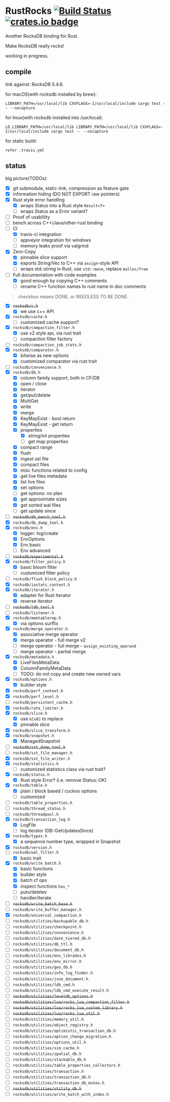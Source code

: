 # RustRocks [![Build Status][trav-ci-img]][trav-ci] [![crates.io badge][crates-io-badge]][crates-io-url]

Another RocksDB binding for Rust.

Make RocksDB really rocks!

working in progress.

## compile

link against: RocksDB 5.4.6.

for macOS(with rocksdb installed by brew):

    LIBRARY_PATH=/usr/local/lib CXXFLAGS=-I/usr/local/include cargo test -- --nocapture

for linux(with rocksdb installed into /usr/local):

    LD_LIBRARY_PATH=/usr/local/lib LIBRARY_PATH=/usr/local/lib CXXFLAGS=-I/usr/local/include cargo test -- --nocapture

for static build:

    refer .travis.yml

## status

big picture(TODOs):

- [x] git submodule, static-link, compression as feature gate
- [x] information hiding (DO NOT EXPORT raw pointers)
- [x] Rust style error handling
  - [x] wraps Status into a Rust style ``Result<T>``
  - [ ] wraps Status as a Error variant?
- [ ] Proof of usablility
- [ ] bench across C++/Java/other-rust binding
- [ ] CI
  - [x] travis-ci integration
  - [ ] appveyor integration for windows
  - [ ] memory leaks proof via valgrind
- [x] Zero-Copy
  - [x] pinnable slice support
  - [x] exports String/Vec<u8> to C++ via `assign`-style API
  - [ ] wraps std::string in Rust, use `std::move`, replace `malloc/free`
- [ ] Full documentation with code examples
  - [x] good enough by copying C++ comments
  - [ ] rename C++ function names to rust name in doc comments

> checkbox means DONE, or NEEDLESS TO BE DONE.

- [x] ~~``rocksdb/c.h``~~
  - [x] we use c++ API
- [x] ``rocksdb/cache.h``
  - [ ] customized cache support?
- [x] ``rocksdb/compaction_filter.h``
  - [x] use v2 style api, via rust trait
  - [ ] compaction filter factory
- [ ] ``rocksdb/compaction_job_stats.h``
- [x] ``rocksdb/comparator.h``
  - [x] bitwise as new options
  - [x] customized comparator via rust trait
- [ ] ``rocksdb/convenience.h``
- [x] ``rocksdb/db.h``
  - [x] column family support, both in CF/DB
  - [x] open / close
  - [x] iterator
  - [x] get/put/delete
  - [x] MultiGet
  - [x] write
  - [x] merge
  - [x] KeyMayExist - bool return 
  - [x] KeyMayExist - get return
  - [x] properties
    - [x] string/int properties
    - [ ] get map properties
  - [x] compact range
  - [x] flush
  - [x] ingest sst file
  - [x] compact files
  - [x] misc functions related to config
  - [x] get live files metadata
  - [x] list live files
  - [x] set options
  - [ ] get options: no plan
  - [x] get approximate sizes
  - [x] get sorted wal files
  - [ ] get update since
- [ ] ~~``rocksdb/db_bench_tool.h``~~
- [x] ``rocksdb/db_dump_tool.h``
- [x] ``rocksdb/env.h``
  - [x] logger: log/create
  - [x] EnvOptions
  - [x] Env basic
  - [ ] Env advanced
- [ ] ~~``rocksdb/experimental.h``~~
- [x] ``rocksdb/filter_policy.h``
  - [x] basic bloom filter
  - [ ] customized filter policy
- [ ] ``rocksdb/flush_block_policy.h``
- [x] ``rocksdb/iostats_context.h``
- [x] ``rocksdb/iterator.h``
  - [x] adapter for Rust Iterator
  - [x] reverse iterator
- [ ] ~~``rocksdb/ldb_tool.h``~~
- [ ] ``rocksdb/listener.h``
- [x] ``rocksdb/memtablerep.h``
  - [x] via options surffix
- [x] ``rocksdb/merge_operator.h``
  - [x] associative merge operator
  - [x] merge operator - full merge v2
  - [ ] merge operator - full merge - ``assign_existing_operand``
  - [ ] merge operator - partial merge
- [x] ``rocksdb/metadata.h``
  - [x] LiveFilesMetaData
  - [x] ColumnFamilyMetaData
  - [ ] TODO: do not copy and create new owned vars
- [x] ``rocksdb/options.h``
  - [x] builder style
- [x] ``rocksdb/perf_context.h``
- [x] ``rocksdb/perf_level.h``
- [ ] ``rocksdb/persistent_cache.h``
- [x] ``rocksdb/rate_limiter.h``
- [x] ``rocksdb/slice.h``
  - [x] use ``&[u8]`` to replace
  - [x] pinnable slice
- [x] ``rocksdb/slice_transform.h``
- [x] ``rocksdb/snapshot.h``
  - [x] ManagedSnapshot
- [ ] ~~``rocksdb/sst_dump_tool.h``~~
- [ ] ``rocksdb/sst_file_manager.h``
- [x] ``rocksdb/sst_file_writer.h``
- [x] ``rocksdb/statistics.h``
  - [ ] customized statistics class via rust trait?
- [x] ``rocksdb/status.h``
  - [x] Rust style Error? (i.e. remove Status::OK)
- [x] ``rocksdb/table.h``
  - [x] plain / block based / cuckoo options
  - [ ] customized
- [ ] ``rocksdb/table_properties.h``
- [ ] ``rocksdb/thread_status.h``
- [ ] ``rocksdb/threadpool.h``
- [x] ``rocksdb/transaction_log.h``
  - [x] LogFile
  - [ ] log iterator (DB::GetUpdatesSince)
- [x] ``rocksdb/types.h``
  - [x] a sequence number type, wrapped in Snapshot
- [x] ``rocksdb/version.h``
- [ ] ``rocksdb/wal_filter.h``
  - [x] basic trait
- [x] ``rocksdb/write_batch.h``
  - [x] basic functions
  - [x] builder style
  - [x] batch cf ops
  - [x] inspect functions ``has_*``
  - [ ] putv/deletev
  - [ ] handler/iterate
- [ ] ~~``rocksdb/write_batch_base.h``~~
- [ ] ``rocksdb/write_buffer_manager.h``
- [x] ``rocksdb/universal_compaction.h``
- [ ] ``rocksdb/utilities/backupable_db.h``
- [ ] ``rocksdb/utilities/checkpoint.h``
- [ ] ``rocksdb/utilities/convenience.h``
- [ ] ``rocksdb/utilities/date_tiered_db.h``
- [ ] ``rocksdb/utilities/db_ttl.h``
- [ ] ``rocksdb/utilities/document_db.h``
- [ ] ``rocksdb/utilities/env_librados.h``
- [ ] ``rocksdb/utilities/env_mirror.h``
- [ ] ``rocksdb/utilities/geo_db.h``
- [ ] ``rocksdb/utilities/info_log_finder.h``
- [ ] ``rocksdb/utilities/json_document.h``
- [ ] ``rocksdb/utilities/ldb_cmd.h``
- [ ] ``rocksdb/utilities/ldb_cmd_execute_result.h``
- [ ] ~~``rocksdb/utilities/leveldb_options.h``~~
- [ ] ~~``rocksdb/utilities/lua/rocks_lua_compaction_filter.h``~~
- [ ] ~~``rocksdb/utilities/lua/rocks_lua_custom_library.h``~~
- [ ] ~~``rocksdb/utilities/lua/rocks_lua_util.h``~~
- [ ] ``rocksdb/utilities/memory_util.h``
- [ ] ``rocksdb/utilities/object_registry.h``
- [ ] ``rocksdb/utilities/optimistic_transaction_db.h``
- [ ] ``rocksdb/utilities/option_change_migration.h``
- [ ] ``rocksdb/utilities/options_util.h``
- [ ] ``rocksdb/utilities/sim_cache.h``
- [ ] ``rocksdb/utilities/spatial_db.h``
- [ ] ``rocksdb/utilities/stackable_db.h``
- [ ] ``rocksdb/utilities/table_properties_collectors.h``
- [ ] ``rocksdb/utilities/transaction.h``
- [ ] ``rocksdb/utilities/transaction_db.h``
- [ ] ``rocksdb/utilities/transaction_db_mutex.h``
- [ ] ~~``rocksdb/utilities/utility_db.h``~~
- [ ] ``rocksdb/utilities/write_batch_with_index.h``

[trav-ci-img]: https://travis-ci.org/bh1xuw/rust-rocks.svg?branch=master
[trav-ci]: https://travis-ci.org/bh1xuw/rust-rocks
[crates-io-badge]: https://img.shields.io/crates/v/rocks.svg
[crates-io-url]: https://crates.io/crates/rocks
